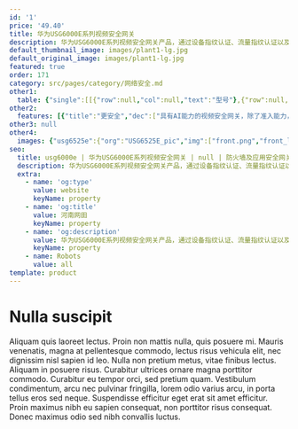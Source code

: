 ```yaml
---
id: '1'
price: '49.40'
title: 华为USG6000E系列视频安全网关
description: 华为USG6000E系列视频安全网关产品，通过设备指纹认证、流量指纹认证以及入侵防御系统，构建摄像机安全接入的三重防线，保障摄像机的安全接入。
default_thumbnail_image: images/plant1-lg.jpg
default_original_image: images/plant1-lg.jpg
featured: true
order: 171
category: src/pages/category/网络安全.md
other1: 
  table: {"single":[[{"row":null,"col":null,"text":"型号"},{"row":null,"col":null,"text":"USG6525E"},{"row":null,"col":null,"text":"USG6555E"},{"row":null,"col":null,"text":"USG6615E"},{"row":null,"col":null,"text":"USG6625E"},{"row":null,"col":null,"text":"USG6655E"},{"row":null,"col":null,"text":"USG6680E"},{"row":null,"col":null,"text":"USG6712E"},{"row":null,"col":null,"text":"USG6716E"}],[{"row":null,"col":null,"text":"摄像机路数"},{"row":null,"col":null,"text":"100"},{"row":null,"col":null,"text":"600"},{"row":null,"col":null,"text":"1000"},{"row":null,"col":null,"text":"2000"},{"row":null,"col":null,"text":"5000"},{"row":null,"col":null,"text":"10000"},{"row":null,"col":null,"text":"15000"},{"row":null,"col":null,"text":"20000"}],[{"row":null,"col":null,"text":"视频业务识别与控制 功能"},{"row":null,"col":"8","text":"支持识别国标SIP协议及主流安防厂家的私有协议，只允许授信的视频业务相关流量放行，其它 流量全部阻断"}],[{"row":null,"col":null,"text":"协议白名单功能"},{"row":null,"col":"8","text":"支持基于协议特征白名单的接入数据管控功能，协议在白名单中的数据流能够通过设备，协议不 在白名单中的数据流会被阻断；支持实时对非法接入的设备和数据进行识别、阻断和告警，并在 控制平台上对阻断的非法流量进行告警，告警内容包含源IP地址、目的IP地址、源端口、目的端 口、入接口、协议等"}],[{"row":null,"col":null,"text":"摄像机入侵防御功能"},{"row":null,"col":"8","text":"支持有效防御蠕虫、木马、僵尸网络、跨站攻击等常见攻击；支持自定义签名，灵活快速应对 突发威胁；支持对主流摄像头厂家的私有视频协议的漏洞检测及防护"}],[{"row":null,"col":null,"text":"设备准入"},{"row":null,"col":"8","text":"对于普通的计算机设备接入公安视频传输专网，视频准入控制系统能自动判断计算机是否符合 入网要求，符合入网要求则允许通过认证，不符合要求的直接通过阻断及跳转方式进行阻断其 接入网络，禁止其访问内部资源"}],[{"row":null,"col":null,"text":"主动扫描"},{"row":null,"col":"8","text":"视频安全网关支持主动扫描摄像机的设备指纹，并自动添加到设备指纹库"}],[{"row":null,"col":null,"text":"诱捕/流探针"},{"row":null,"col":"8","text":"视频安全网关支持充当态势感知系统的诱捕/流探针，采集网络流量，上送态势感知系统，构建 主动防御的诱捕体系。"}]]}
other2:
  features: [{"title":"更安全","dec":["具有AI能力的视频安全网关，除了准入能力，还具备IPS、AntiDDoS等高级防护能力；"]},{"title":"更智能","dec":["既支持静态的准入控制，也支持视频流量的动态感知，基于厂家白名单的精准控制，杜绝仿冒；"]},{"title":"易运维","dec":["支持摄像机主动扫描，自动入库，降低90%运维成本"]}]
other3: null
other4:
  images: {"usg6525e":{"org":"USG6525E_pic","img":["front.png","front_left.png","front_right.png","front_top.png","rear.png","rear_top.png"]}}
seo:
  title: usg6000e | 华为USG6000E系列视频安全网关 | null | 防火墙及应用安全网关 | 网络安全 | 企业网络
  description: 华为USG6000E系列视频安全网关产品，通过设备指纹认证、流量指纹认证以及入侵防御系统，构建摄像机安全接入的三重防线，保障摄像机的安全接入。
  extra:
    - name: 'og:type'
      value: website
      keyName: property
    - name: 'og:title'
      value: 河南网田
      keyName: property
    - name: 'og:description'
      value: 华为USG6000E系列视频安全网关产品，通过设备指纹认证、流量指纹认证以及入侵防御系统，构建摄像机安全接入的三重防线，保障摄像机的安全接入。
      keyName: property
    - name: Robots
      value: all
template: product
---
```


# Nulla suscipit

Aliquam quis laoreet lectus. Proin non mattis nulla, quis posuere mi. Mauris venenatis, magna at pellentesque commodo, lectus risus vehicula elit, nec dignissim nisl sapien id leo. Nulla non pretium metus, vitae finibus lectus. Aliquam in posuere risus. Curabitur ultrices ornare magna porttitor commodo. Curabitur eu tempor orci, sed pretium quam. Vestibulum condimentum, arcu nec pulvinar fringilla, lorem odio varius arcu, in porta tellus eros sed neque. Suspendisse efficitur eget erat sit amet efficitur. Proin maximus nibh eu sapien consequat, non porttitor risus consequat. Donec maximus odio sed nibh convallis luctus.